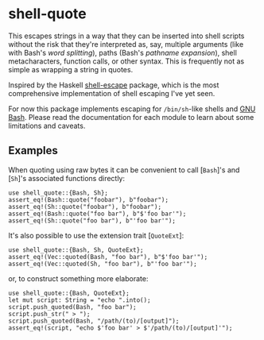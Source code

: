 # shell-quote

This escapes strings in a way that they can be inserted into shell scripts
without the risk that they're interpreted as, say, multiple arguments (like with
Bash's _word splitting_), paths (Bash's _pathname expansion_), shell
metacharacters, function calls, or other syntax. This is frequently not as
simple as wrapping a string in quotes.

Inspired by the Haskell [shell-escape][] package, which is the most
comprehensive implementation of shell escaping I've yet seen.

For now this package implements escaping for `/bin/sh`-like shells and [GNU
Bash][gnu-bash]. Please read the documentation for each module to learn about
some limitations and caveats.

[shell-escape]: https://github.com/solidsnack/shell-escape
[gnu-bash]: https://www.gnu.org/software/bash/

## Examples

When quoting using raw bytes it can be convenient to call [`Bash`]'s and
[`Sh`]'s associated functions directly:

```
use shell_quote::{Bash, Sh};
assert_eq!(Bash::quote("foobar"), b"foobar");
assert_eq!(Sh::quote("foobar"), b"foobar");
assert_eq!(Bash::quote("foo bar"), b"$'foo bar'");
assert_eq!(Sh::quote("foo bar"), b"'foo bar'");
```

It's also possible to use the extension trait [`QuoteExt`]:

```
use shell_quote::{Bash, Sh, QuoteExt};
assert_eq!(Vec::quoted(Bash, "foo bar"), b"$'foo bar'");
assert_eq!(Vec::quoted(Sh, "foo bar"), b"'foo bar'");
```

or, to construct something more elaborate:

```
use shell_quote::{Bash, QuoteExt};
let mut script: String = "echo ".into();
script.push_quoted(Bash, "foo bar");
script.push_str(" > ");
script.push_quoted(Bash, "/path/(to)/[output]");
assert_eq!(script, "echo $'foo bar' > $'/path/(to)/[output]'");
```
